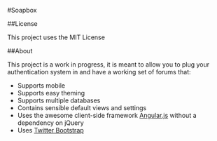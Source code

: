 #Soapbox

##License

This project uses the MIT License

##About

This project is a work in progress, it is meant to allow you to plug your authentication system in and have a working set of forums that:
* Supports mobile
* Supports easy theming
* Supports multiple databases
* Contains sensible default views and settings
* Uses the awesome client-side framework [Angular.js](http://angularjs.org) without a dependency on jQuery
* Uses [Twitter Bootstrap](http://getbootstrap.com)

